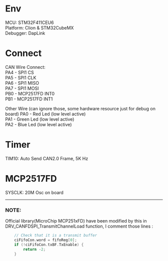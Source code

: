 # Env  
MCU: STM32F411CEU6  
Platform: Clion & STM32CubeMX  
Debugger: DapLink

# Connect
CAN Wire Connect:   
PA4 - SPI1 CS  
PA5 - SPI1 CLK  
PA6 - SPI1 MISO  
PA7 - SPI1 MOSI  
PB0 - MCP2517FD INT0  
PB1 - MCP2517FD INT1   

Other Wire  (can ignore those, some hardware resource just for debug on board)
PA0 - Red Led (low level active)  
PA1 - Green Led (low level active)  
PA2 - Blue Led (low level active)  

# Timer
TIM10: Auto Send CAN2.0 Frame, 5K Hz  

# MCP2517FD
SYSCLK: 20M Osc on board

---  
### NOTE:  
Official library(MicroChip MCP251xFD) have been modified by this in DRV_CANFDSPI_TransmitChannelLoad 
function, I comment those lines :
```c++
    // Check that it is a transmit buffer
    ciFifoCon.word = fifoReg[0];
    if (!ciFifoCon.txBF.TxEnable) {
        return -2;
    }
```
